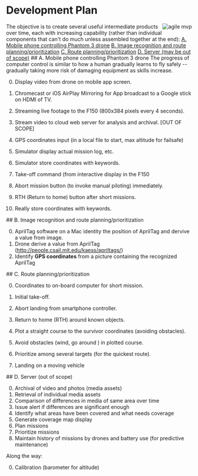 # Development Plan
<img align="right" alt="agile mvp" src="https://cloud.githubusercontent.com/assets/300046/12909852/f64315f0-ceb9-11e5-8540-0c0046047881.jpg">
The objective is to create several useful intermediate products over time, each with increasing capability
(rather than individual components that can't do much unless assembled together at the end):

<a href="#MobileCapabilities">
A. Mobile phone controlling Phantom 3 drone</a>

<a href="#ImageRecognition">
B. Image recognition and route planning/prioritization</a>

<a href="#RoutePlanning">
C. Route planning/prioritization</a>

<a href="#ServerCapabilities">
D. Server (may be out of scope)</a>


<a name="MobileCapabilities">
## A. Mobile phone controlling Phantom 3 drone</a>
The progress of computer control is similar to how a human gradually learns to fly safely -- gradually taking more risk of damaging equipment as skills increase.

   0. Display video from drone on mobile app screen.
   0. Chromecast or iOS AirPlay Mirroring for App broadcast to a Google stick on HDMI of TV.
   0. Streaming live footage to the F150 (800x384 pixels every 4 seconds).
   0. Stream video to cloud web server for analysis and archival. [OUT OF SCOPE]
   0. GPS coordinates input (in a local file to start, max altitude for failsafe)

   0. Simulator display actual mission log, etc.
   0. Simulator store coordinates with keywords.

   0. Take-off command (from interactive display in the F150
   0. Abort mission button (to invoke manual piloting) immediately.
   0. RTH (Return to home) button after short missions.
   0. Really store coordinates with keywords.

<a name="ImageRecognition">
## B. Image recognition and route planning/prioritization</a>

   0. AprilTag software on a Mac identity the position of AprilTag and dervive a value from image.
   0. Drone derive a value from AprilTag (http://people.csail.mit.edu/kaess/apriltags/)
   0. Identify <strong>GPS coordinates</strong> from a picture containing the recognized AprilTag

<a name="RoutePlanning">
## C. Route planning/prioritization</a>

   0. Coordinates to on-board computer for short mission.
   0. Initial take-off.
   1. Abort landing from smartphone controller.
   0. Return to home (RTH) around known objects.

   0. Plot a straight course to the survivor coordinates (avoiding obstacles).
   0. Avoid obstacles (wind, go around ) in plotted course.
   0. Prioritize among several targets (for the quickest route).
   0. Landing on a moving vehicle

<a name="ServerCapabilities">
## D. Server (out of scope)</a>

   0. Archival of video and photos (media assets)
   1. Retrieval of individual media assets
   2. Comparison of differences in media of same area over time
   3. Issue alert if differences are significant enough
   0. Identify what areas have been covered and what needs coverage
   1. Generate coverage map display
   0. Plan missions 
   1. Prioritize missions
   2. Maintain history of missions by drones and battery use (for predictive maintenance)

Along the way:

0. Calibration (barometer for altitude)
